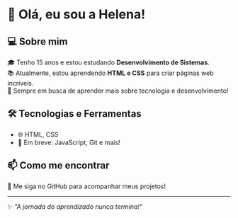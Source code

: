 # 👋 Olá, eu sou a Helena!

## 💻 Sobre mim  
🎓 Tenho 15 anos e estou estudando **Desenvolvimento de Sistemas**.  
📚 Atualmente, estou aprendendo **HTML e CSS** para criar páginas web incríveis.  
🚀 Sempre em busca de aprender mais sobre tecnologia e desenvolvimento!  

## 🛠️ Tecnologias e Ferramentas  
- 🌐 HTML, CSS  
- 📌 Em breve: JavaScript, Git e mais!  

## 📫 Como me encontrar  
🔗 Me siga no GitHub para acompanhar meus projetos!  

---

✨ *"A jornada do aprendizado nunca termina!"*  
